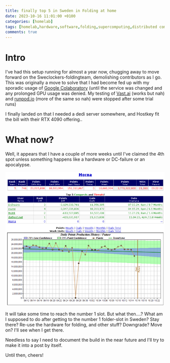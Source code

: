 ```yaml
---
title: finally top 5 in Sweden in Folding at home
date: 2023-10-16 11:01:00 +0100
categories: [homelab]
tags: [homelab,hardware,software,folding,supercomputing,distributed computing]     # TAG names should always be lowercase
comments: true
---
```


# Intro

I've had this setup running for almost a year now, chugging away to move forward on the Sweclockers-foldingteam, demolishing contributors as I go. This was originally a move to solve that I had become fed up with my sporadic usage of [Google Colaboratory](https://colab.google/) (until the service was changed and any prolonged GPU usage was denied. My testing of [Vast.ai](https://vast.ai) (works but nah) and [runpod.io](https://runpod.io) (more of the same so nah) were stopped after some trial runs) 

I finally landed on that I needed a dedi server somewhere, and Hostkey fit the bill with their RTX 4090 offering..

# What now?

Well, it appears that I have a couple of more weeks until I've claimed the 4th spot unless something happens like a hardware or DC-failure or an apocalypse.

![image tooltip here](/assets/images/2023-10-16-Finally-top-5-in-Sweden-in-Folding-at-home/fah.PNG)

It will take some time to reach the number 1 slot. But what then....? What am I supposed to do after getting to the number 1 folder-slot in Sweden? Stay there? Re-use the hardware for folding, and other stuff? Downgrade? Move on? I'll see when I get there.

Needless to say I need to document the build in the near future and I'll try to make it into a post by itself.

Until then, cheers!